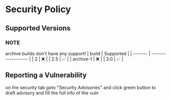 # Security Policy

## Supported Versions

### NOTE
archive builds don't have any support!
| build | Supported          |
| ------- | ------------------ |
| 2  | :x: |
| 2.5   | :white_check_mark:                |
| archive-1   | :x: |
| 3.0   | :white_check_mark:                |

## Reporting a Vulnerability

on the security tab goto "Security Advisories" and click green button to draft advisory and fill the full info of the vuln
